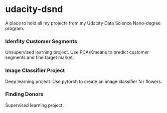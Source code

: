 # udacity-dsnd

A place to hold all my projects from my Udacity Data Science Nano-degree program.

### Idenfity Customer Segments

  Unsupervised learning project.  Use PCA/Kmeans to predict customer segments and fine target market.

### Image Classifier Project

  Deep learning project.  Use pytorch to create an image classifier for flowers.
  
### Finding Donors

  Supervised learning project.
